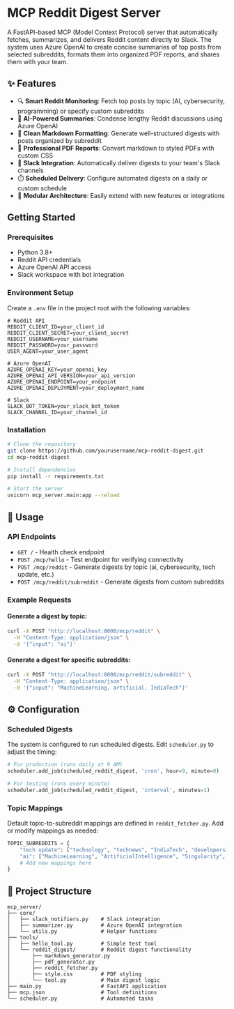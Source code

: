 # MCP Reddit Digest Server

A FastAPI-based MCP (Model Context Protocol) server that automatically fetches, summarizes, and delivers Reddit content directly to Slack. The system uses Azure OpenAI to create concise summaries of top posts from selected subreddits, formats them into organized PDF reports, and shares them with your team.

## ✨ Features

- 🔍 **Smart Reddit Monitoring**: Fetch top posts by topic (AI, cybersecurity, programming) or specify custom subreddits
- 🧠 **AI-Powered Summaries**: Condense lengthy Reddit discussions using Azure OpenAI
- 📝 **Clean Markdown Formatting**: Generate well-structured digests with posts organized by subreddit
- 📄 **Professional PDF Reports**: Convert markdown to styled PDFs with custom CSS
- 🔔 **Slack Integration**: Automatically deliver digests to your team's Slack channels
- ⏱️ **Scheduled Delivery**: Configure automated digests on a daily or custom schedule
- 🧩 **Modular Architecture**: Easily extend with new features or integrations

## Getting Started

### Prerequisites

- Python 3.8+
- Reddit API credentials
- Azure OpenAI API access
- Slack workspace with bot integration

### Environment Setup

Create a `.env` file in the project root with the following variables:

```
# Reddit API
REDDIT_CLIENT_ID=your_client_id
REDDIT_CLIENT_SECRET=your_client_secret
REDDIT_USERNAME=your_username
REDDIT_PASSWORD=your_password
USER_AGENT=your_user_agent

# Azure OpenAI
AZURE_OPENAI_KEY=your_openai_key
AZURE_OPENAI_API_VERSION=your_api_version
AZURE_OPENAI_ENDPOINT=your_endpoint
AZURE_OPENAI_DEPLOYMENT=your_deployment_name

# Slack
SLACK_BOT_TOKEN=your_slack_bot_token
SLACK_CHANNEL_ID=your_channel_id
```

### Installation

```bash
# Clone the repository
git clone https://github.com/yourusername/mcp-reddit-digest.git
cd mcp-reddit-digest

# Install dependencies
pip install -r requirements.txt

# Start the server
uvicorn mcp_server.main:app --reload
```

## 🔧 Usage

### API Endpoints

- `GET /` - Health check endpoint
- `POST /mcp/hello` - Test endpoint for verifying connectivity
- `POST /mcp/reddit` - Generate digests by topic (ai, cybersecurity, tech update, etc.)
- `POST /mcp/reddit/subreddit` - Generate digests from custom subreddits

### Example Requests

#### Generate a digest by topic:
```bash
curl -X POST "http://localhost:8000/mcp/reddit" \
  -H "Content-Type: application/json" \
  -d '{"input": "ai"}'
```

#### Generate a digest for specific subreddits:
```bash
curl -X POST "http://localhost:8000/mcp/reddit/subreddit" \
  -H "Content-Type: application/json" \
  -d '{"input": "MachineLearning, artificial, IndiaTech"}'
```

## ⚙️ Configuration

### Scheduled Digests

The system is configured to run scheduled digests. Edit `scheduler.py` to adjust the timing:

```python
# For production (runs daily at 9 AM)
scheduler.add_job(scheduled_reddit_digest, 'cron', hour=9, minute=0)

# For testing (runs every minute)
scheduler.add_job(scheduled_reddit_digest, 'interval', minutes=1)
```

### Topic Mappings

Default topic-to-subreddit mappings are defined in `reddit_fetcher.py`. Add or modify mappings as needed:

```python
TOPIC_SUBREDDITS = {
    "tech update": ["technology", "technews", "IndiaTech", "developersIndia"],
    "ai": ["MachineLearning", "ArtificialIntelligence", "Singularity", "artificial"],
    # Add new mappings here
}
```

## 🔄 Project Structure

```
mcp_server/
├── core/
│   ├── slack_notifiers.py    # Slack integration
│   ├── summarizer.py         # Azure OpenAI integration
│   └── utils.py              # Helper functions
├── tools/
│   ├── hello_tool.py         # Simple test tool
│   └── reddit_digest/        # Reddit digest functionality
│       ├── markdown_generator.py
│       ├── pdf_generator.py
│       ├── reddit_fetcher.py
│       ├── style.css         # PDF styling
│       └── tool.py           # Main digest logic
├── main.py                   # FastAPI application
├── mcp.json                  # Tool definitions
└── scheduler.py              # Automated tasks
```
